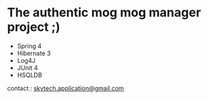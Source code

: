 <h1>The authentic mog mog manager project ;)</h1>

<ul>
<li>Spring 4</li>
<li>Hibernate 3</li>
<li>Log4J</li>
<li>JUnit 4</li>
<li>HSQLDB</li>
</ul>

contact : skytech.application@gmail.com